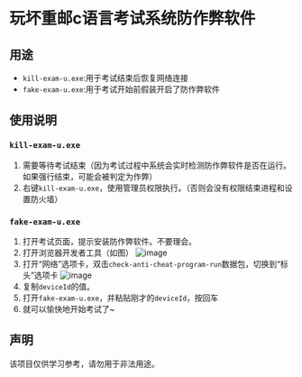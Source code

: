 # 玩坏重邮c语言考试系统防作弊软件
## 用途
- `kill-exam-u.exe`:用于考试结束后恢复网络连接
- `fake-exam-u.exe`:用于考试开始前假装开启了防作弊软件
## 使用说明
### `kill-exam-u.exe`
1. 需要等待考试结束（因为考试过程中系统会实时检测防作弊软件是否在运行。如果强行结束，可能会被判定为作弊）
1. 右键`kill-exam-u.exe`，使用管理员权限执行。（否则会没有权限结束进程和设置防火墙）
### `fake-exam-u.exe`
1. 打开考试页面，提示安装防作弊软件。不要理会。
1. 打开浏览器开发者工具（如图）
   ![image](https://github.com/user-attachments/assets/0f3b95e5-c670-4158-a227-ee7f6fa8aaf5)
1. 打开“网络”选项卡，双击`check-anti-cheat-program-run`数据包，切换到“标头”选项卡
   ![image](https://github.com/user-attachments/assets/8c504795-4568-40d7-8c82-6986d4a52bce)
1. 复制`deviceId`的值。
1. 打开`fake-exam-u.exe`，并粘贴刚才的`deviceId`，按回车
1. 就可以愉快地开始考试了~
## 声明
该项目仅供学习参考，请勿用于非法用途。
